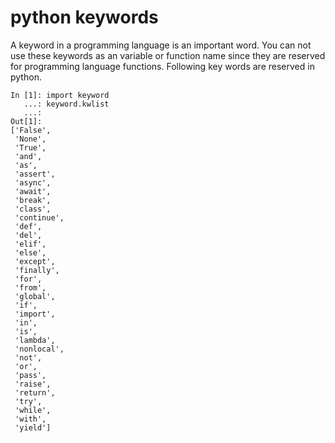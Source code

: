 # python keywords


A keyword in a programming language is an important word. You can not use these keywords as an variable or function name since they are reserved for programming language functions.
Following key words are reserved in python.


	In [1]: import keyword 
	   ...: keyword.kwlist 
	   ...:                                                                                                                                                                                                         
	Out[1]: 
	['False',
	 'None',
	 'True',
	 'and',
	 'as',
	 'assert',
	 'async',
	 'await',
	 'break',
	 'class',
	 'continue',
	 'def',
	 'del',
	 'elif',
	 'else',
	 'except',
	 'finally',
	 'for',
	 'from',
	 'global',
	 'if',
	 'import',
	 'in',
	 'is',
	 'lambda',
	 'nonlocal',
	 'not',
	 'or',
	 'pass',
	 'raise',
	 'return',
	 'try',
	 'while',
	 'with',
	 'yield']

